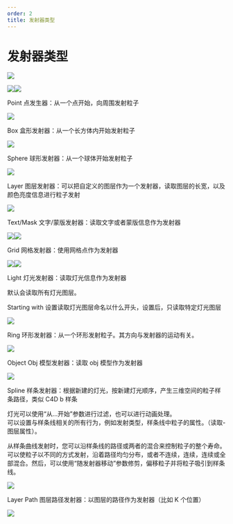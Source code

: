 ```yaml
---
order: 2
title: 发射器类型
---
```


# 发射器类型

![](https://mir.yuelili.com/user/AE/plugins/st/st-emitter.png)

![](https://mir.yuelili.com/user/AE/plugins/st/Emitter-types.jpg)![](http://cdn.yuelili.com/202020102320-C.png)

Point 点发生器：从一个点开始，向周围发射粒子

![](https://mir.yuelili.com/user/AE/plugins/particular/stardust-emitter-017.bmp)

Box 盒形发射器：从一个长方体内开始发射粒子

![](https://mir.yuelili.com/user/AE/plugins/particular/particular-045.bmp)

Sphere 球形发射器：从一个球体开始发射粒子

![](https://mir.yuelili.com/user/AE/plugins/particular/stardust-emitter-019.bmp)

Layer 图层发射器：可以把自定义的图层作为一个发射器，读取图层的长宽，以及颜色亮度信息进行粒子发射

![](https://mir.yuelili.com/user/AE/plugins/particular/stardust-particular-002.bmp)

Text/Mask 文字/蒙版发射器：读取文字或者蒙版信息作为发射器

![](https://mir.yuelili.com/user/source/2020/08/stardust-056.png)![](https://mir.yuelili.com/user/AE/plugins/particular/stardust-emitter-013.bmp)

Grid 网格发射器：使用网格点作为发射器

![](https://mir.yuelili.com/user/AE/plugins/particular/stardust-emitter-020.bmp)![](https://mir.yuelili.com/user/AE/plugins/particular/stardust-emitter-0221.bmp)

Light 灯光发射器：读取灯光信息作为发射器

默认会读取所有灯光图层。

Starting with 设置读取灯光图层命名以什么开头，设置后，只读取特定灯光图层

![](https://mir.yuelili.com/user/AE/plugins/particular/particular-041.bmp)

Ring 环形发射器：从一个环形发射粒子。其方向与发射器的运动有关。

![](https://mir.yuelili.com/user/AE/plugins/particular/stardust-emitter-027.bmp)

Object Obj 模型发射器：读取 obj 模型作为发射器

![](https://mir.yuelili.com/user/source/2020/08/stardust-057.png)

Spline 样条发射器：根据新建的灯光，按新建灯光顺序，产生三维空间的粒子样条路径，类似 C4D b 样条

灯光可以使用“从...开始”参数进行过滤，也可以进行动画处理。  
可以设置与样条线相关的所有行为，例如发射类型，样条线中粒子的属性。（读取-图层属性）。

从样条曲线发射时，您可以沿样条线的路径或两者的混合来控制粒子的整个寿命。可以使粒子以不同的方式发射，沿着路径均匀分布，或者不连续，连续，连续或全部混合。然后，可以使用“随发射器移动”参数修剪，偏移粒子并将粒子吸引到样条线。

![](https://mir.yuelili.com/user/AE/plugins/particular/stardust-emitter-028.bmp)

Layer Path 图层路径发射器：以图层的路径作为发射器（比如 K 个位置）

![](https://mir.yuelili.com/user/AE/plugins/particular/stardust-029.bmp)
